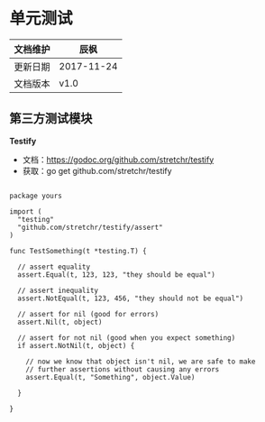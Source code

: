 # 单元测试

文档维护 | 辰枫
---|---
更新日期 | 2017-11-24
文档版本 | v1.0

## 第三方测试模块

**Testify**
* 文档：https://godoc.org/github.com/stretchr/testify
* 获取：go get github.com/stretchr/testify


```

package yours

import (
  "testing"
  "github.com/stretchr/testify/assert"
)

func TestSomething(t *testing.T) {

  // assert equality
  assert.Equal(t, 123, 123, "they should be equal")

  // assert inequality
  assert.NotEqual(t, 123, 456, "they should not be equal")

  // assert for nil (good for errors)
  assert.Nil(t, object)

  // assert for not nil (good when you expect something)
  if assert.NotNil(t, object) {

    // now we know that object isn't nil, we are safe to make
    // further assertions without causing any errors
    assert.Equal(t, "Something", object.Value)

  }

}

```